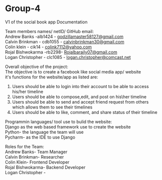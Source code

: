# Group-4
V1 of the social book app Documentation

Team members names/ netID/ GitHub email: <br />
  Andrew Banks -alb1424 - godzillamaster58127@gmail.com <br />
  Calvin Brinkman - cdb1055 - calvinbrinkman30@gmail.com <br />
  Colin klein - cik14 - colink7112@yahoo.com <br />
  Rojal Bishwokarma -rb2298- Rojalbaraily07@gmail.com <br />
  Logan Christopher - clc1085 - logan.christopher@comcast.net<br />

Overall objective of the project: <br />
The objective is to create a facebook like social media app/ website <br />
it's functions for the website/app as listed are:
  1. Users should be able to login into their account to be able to access his/her timeline 
  2. Users should be able to compose,edit, and post on his\her timeline
  3. Users should be able to send and accept friend request from others which allows them to see their timelines
  4. Users should be able to like, comment, and share status of their timeline
  
Programmin languages/ tool use to bulid the website: <br />
Django as the web based framework use to create the website  <br />
Python- the language the team will use <br />
Pycharm- as the IDE to use Django <br />

Roles for the Team: <br />
Andrew Banks- Team Manager <br />
Calvin Brinkman- Researcher <br />
Colin Klein- Frontend Developer <br />
Rojal Bishwokarma- Backend Developer<br />
Logan Christopher - 
